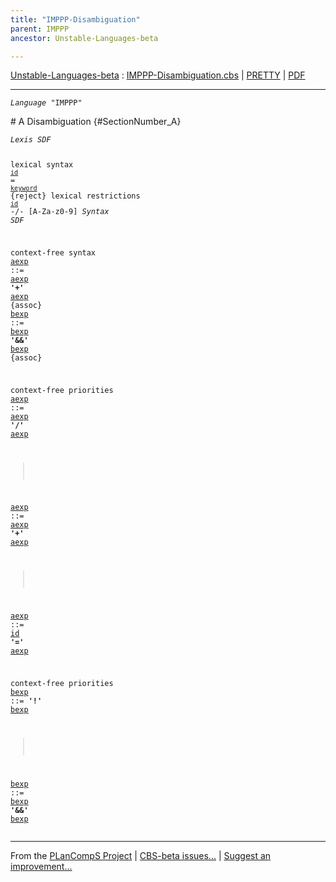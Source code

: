 ```yaml
---
title: "IMPPP-Disambiguation"
parent: IMPPP
ancestor: Unstable-Languages-beta

---
```


[Unstable-Languages-beta] : [IMPPP-Disambiguation.cbs] \| [PRETTY] \| [PDF]


----
<div class="highlighter-rouge"><pre class="highlight"><code><i class="keyword">Language</i> <span id="Language_IMPPP">"IMPPP"</span></code></pre></div>
# A Disambiguation {#SectionNumber_A}

<div class="highlighter-rouge"><pre class="highlight"><code><i class="keyword">Lexis</i> <i class="keyword">SDF</i>

lexical syntax 
  <code><span class="syn-name"><a href="../IMPPP-1/index.html#SyntaxName_id">id</a></span></code> = <code><span class="syn-name"><a href="../IMPPP-1/index.html#SyntaxName_keyword">keyword</a></span></code> {reject}
lexical restrictions
  <code><span class="syn-name"><a href="../IMPPP-1/index.html#SyntaxName_id">id</a></span></code> -/- [A-Za-z0-9]
<i class="keyword">Syntax</i> <i class="keyword">SDF</i>

context-free syntax
<i class="keyword"></i><i class="var"></i><span class="syn-name"><a href="../IMPPP-2/index.html#SyntaxName_aexp">aexp</a></span> ::= <span class="syn-name"><a href="../IMPPP-2/index.html#SyntaxName_aexp">aexp</a></span> <b class="atom">'+'</b> <span class="syn-name"><a href="../IMPPP-2/index.html#SyntaxName_aexp">aexp</a></span>  {assoc}
<i class="keyword"></i><i class="var"></i><span class="syn-name"><a href="../IMPPP-3/index.html#SyntaxName_bexp">bexp</a></span> ::= <span class="syn-name"><a href="../IMPPP-3/index.html#SyntaxName_bexp">bexp</a></span> <b class="atom">'&&'</b> <span class="syn-name"><a href="../IMPPP-3/index.html#SyntaxName_bexp">bexp</a></span> {assoc}

context-free priorities
<i class="keyword"></i><i class="var"></i><span class="syn-name"><a href="../IMPPP-2/index.html#SyntaxName_aexp">aexp</a></span> ::= <span class="syn-name"><a href="../IMPPP-2/index.html#SyntaxName_aexp">aexp</a></span> <b class="atom">'/'</b> <span class="syn-name"><a href="../IMPPP-2/index.html#SyntaxName_aexp">aexp</a></span>
>
<i class="keyword"></i><i class="var"></i><span class="syn-name"><a href="../IMPPP-2/index.html#SyntaxName_aexp">aexp</a></span> ::= <span class="syn-name"><a href="../IMPPP-2/index.html#SyntaxName_aexp">aexp</a></span> <b class="atom">'+'</b> <span class="syn-name"><a href="../IMPPP-2/index.html#SyntaxName_aexp">aexp</a></span>
>
<i class="keyword"></i><i class="var"></i><span class="syn-name"><a href="../IMPPP-2/index.html#SyntaxName_aexp">aexp</a></span> ::= <span class="syn-name"><a href="../IMPPP-1/index.html#SyntaxName_id">id</a></span> <b class="atom">'='</b> <span class="syn-name"><a href="../IMPPP-2/index.html#SyntaxName_aexp">aexp</a></span>

context-free priorities
<i class="keyword"></i><i class="var"></i><span class="syn-name"><a href="../IMPPP-3/index.html#SyntaxName_bexp">bexp</a></span> ::= <b class="atom">'!'</b> <span class="syn-name"><a href="../IMPPP-3/index.html#SyntaxName_bexp">bexp</a></span>
>
<i class="keyword"></i><i class="var"></i><span class="syn-name"><a href="../IMPPP-3/index.html#SyntaxName_bexp">bexp</a></span> ::= <span class="syn-name"><a href="../IMPPP-3/index.html#SyntaxName_bexp">bexp</a></span> <b class="atom">'&&'</b> <span class="syn-name"><a href="../IMPPP-3/index.html#SyntaxName_bexp">bexp</a></span></code></pre></div>



[Funcons-beta]: /CBS-beta/docs/Funcons-beta
  "FUNCONS-BETA"
[Unstable-Funcons-beta]: /CBS-beta/docs/Unstable-Funcons-beta
  "UNSTABLE-FUNCONS-BETA"
[Languages-beta]: /CBS-beta/docs/Languages-beta
  "LANGUAGES-BETA"
[Unstable-Languages-beta]: /CBS-beta/docs/Unstable-Languages-beta
  "UNSTABLE-LANGUAGES-BETA"
[CBS-beta]: /CBS-beta
  "CBS-BETA"
[IMPPP-Disambiguation.cbs]: https://github.com/plancomps/CBS-beta/blob/math/Unstable-Languages-beta/IMP-Plus-Plus/IMPPP-cbs/IMPPP/IMPPP-Disambiguation/IMPPP-Disambiguation.cbs
  "CBS SOURCE FILE ON GITHUB"
[PLAIN]: /CBS-beta/docs/Unstable-Languages-beta/IMP-Plus-Plus/IMPPP-cbs/IMPPP/IMPPP-Disambiguation
  "CBS SOURCE WEB PAGE"
[PRETTY]: /CBS-beta/math/Unstable-Languages-beta/IMP-Plus-Plus/IMPPP-cbs/IMPPP/IMPPP-Disambiguation
  "CBS-KATEX WEB PAGE"
[PDF]: /CBS-beta/math/Unstable-Languages-beta/IMP-Plus-Plus/IMPPP-cbs/IMPPP/IMPPP-Disambiguation/IMPPP-Disambiguation.pdf
  "CBS-LATEX PDF FILE"
[PLanCompS Project]: https://plancomps.github.io
  "PROGRAMMING LANGUAGE COMPONENTS AND SPECIFICATIONS PROJECT HOME PAGE"

____

From the [PLanCompS Project] | [CBS-beta issues...] | [Suggest an improvement...]

[CBS-beta issues...]: https://github.com/plancomps/CBS-beta/issues
   "CBS-BETA ISSUE REPORTS ON GITHUB"
 [Suggest an improvement...]: mailto:plancomps@gmail.com?Subject=CBS-beta%20-%20comment&Body=Re%3A%20CBS-beta%20specification%20at%20IMPPP/IMPPP-Disambiguation/IMPPP-Disambiguation.cbs%0A%0AComment/Query/Issue/Suggestion%3A%0A%0A%0ASignature%3A%0A
   "GENERATE AN EMAIL TEMPLATE"
